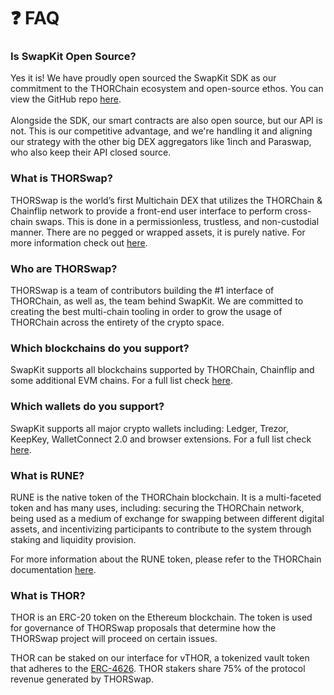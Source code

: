 # ❓ FAQ

### Is SwapKit Open Source?

Yes it is! We have proudly open sourced the SwapKit SDK as our commitment to the THORChain ecosystem and open-source ethos. You can view the GitHub repo [here](https://github.com/thorswap/SwapKit).\
\
Alongside the SDK, our smart contracts are also open source, but our API is not. This is our competitive advantage, and we're handling it and aligning our strategy with the other big DEX aggregators like 1inch and Paraswap, who also keep their API closed source.

### What is THORSwap?

THORSwap is the world’s first Multichain DEX that utilizes the THORChain & Chainflip network to provide a front-end user interface to perform cross-chain swaps. This is done in a permissionless, trustless, and non-custodial manner. There are no pegged or wrapped assets, it is purely native. For more information check out [here](https://thorswap.medium.com/thorswap-has-launched-is-this-the-death-of-cexs-cb6cf015b8f).

### Who are THORSwap?

THORSwap is a team of contributors building the #1 interface of THORChain, as well as, the team behind SwapKit. We are committed to creating the best multi-chain tooling in order to grow the usage of THORChain across the entirety of the crypto space.

### Which blockchains do you support?

SwapKit supports all blockchains supported by THORChain, Chainflip and some additional EVM chains. For a full list check [here](why-swapkit.md#blockchains).

### Which wallets do you support?

SwapKit supports all major crypto wallets including: Ledger, Trezor, KeepKey, WalletConnect 2.0 and browser extensions. For a full list check [here](why-swapkit.md#wallets).

### What is RUNE?

RUNE is the native token of the THORChain blockchain. It is a multi-faceted token and has many uses, including: securing the THORChain network, being used as a medium of exchange for swapping between different digital assets, and incentivizing participants to contribute to the system through staking and liquidity provision.

For more information about the RUNE token, please refer to the THORChain documentation [here](https://docs.thorchain.org/understanding-thorchain/rune).

### What is THOR?

THOR is an ERC-20 token on the Ethereum blockchain. The token is used for governance of THORSwap proposals that determine how the THORSwap project will proceed on certain issues.

THOR can be staked on our interface for vTHOR, a tokenized vault token that adheres to the [ERC-4626](https://eips.ethereum.org/EIPS/eip-4626). THOR stakers share 75% of the protocol revenue generated by THORSwap.

